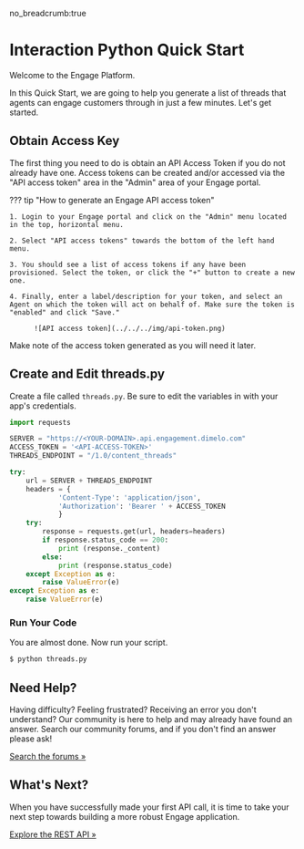 no_breadcrumb:true

# Interaction Python Quick Start

Welcome to the Engage Platform.

In this Quick Start, we are going to help you generate a list of threads that agents can engage customers through in just a few minutes. Let's get started.

## Obtain Access Key

The first thing you need to do is obtain an API Access Token if you do not already have one. Access tokens can be created and/or accessed via the "API access token" area in the "Admin" area of your Engage portal.

??? tip "How to generate an Engage API access token"

    1. Login to your Engage portal and click on the "Admin" menu located in the top, horizontal menu.

    2. Select "API access tokens" towards the bottom of the left hand menu.

    3. You should see a list of access tokens if any have been provisioned. Select the token, or click the "+" button to create a new one.

    4. Finally, enter a label/description for your token, and select an Agent on which the token will act on behalf of. Make sure the token is "enabled" and click "Save."

          ![API access token](../../../img/api-token.png)

Make note of the access token generated as you will need it later.

## Create and Edit threads.py

Create a file called `threads.py`. Be sure to edit the variables in <ALL CAPS> with your app's credentials.

```python
import requests

SERVER = "https://<YOUR-DOMAIN>.api.engagement.dimelo.com"
ACCESS_TOKEN = '<API-ACCESS-TOKEN>'
THREADS_ENDPOINT = "/1.0/content_threads"

try:
    url = SERVER + THREADS_ENDPOINT
    headers = {
            'Content-Type': 'application/json',
            'Authorization': 'Bearer ' + ACCESS_TOKEN
            }
    try:
        response = requests.get(url, headers=headers)
        if response.status_code == 200:
            print (response._content)
        else:
            print (response.status_code)
    except Exception as e:
        raise ValueError(e)
except Exception as e:
    raise ValueError(e)
```

### Run Your Code

You are almost done. Now run your script.

```bash
$ python threads.py
```

## Need Help?

Having difficulty? Feeling frustrated? Receiving an error you don't understand? Our community is here to help and may already have found an answer. Search our community forums, and if you don't find an answer please ask!

<a target="_new" href="https://forums.developers.ringcentral.com/search.html?c=72&includeChildren=true&f=&type=question+OR+kbentry+OR+topic&redirect=search%2Fsearch&sort=newest&q=interactions">Search the forums &raquo;</a>

## What's Next?

When you have successfully made your first API call, it is time to take your next step towards building a more robust Engage application.

<a class="btn btn-success btn-lg" href="https://developers.ringcentral.com/engage/api-reference/">Explore the REST API &raquo;</a>
